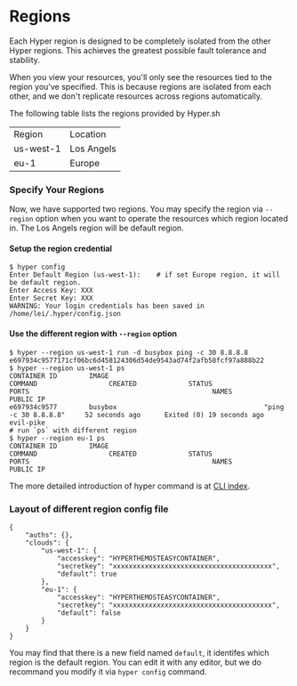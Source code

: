 # Regions

Each Hyper region is designed to be completely isolated from the other Hyper regions. This achieves the greatest possible fault tolerance and stability.

When you view your resources, you'll only see the resources tied to the region you've specified. This is because regions are isolated from each other, and we don't replicate resources across regions automatically.

The following table lists the regions provided by Hyper.sh
<table class="table table-bordered table-striped table-condensed">
<tr>
<td>Region</td><td>Location</td>
</tr>
<tr>
<td>us-west-1</td><td>Los Angels</td>
</tr>
<tr>
<td>eu-1</td><td>Europe</td>
</tr>
</table>

### Specify Your Regions
Now, we have supported two regions. You may specify the region via `--region` option when you want to operate the resources which region located in. The Los Angels region will be default region.

#### Setup the region credential
```
$ hyper config
Enter Default Region (us-west-1):    # if set Europe region, it will be default region.
Enter Access Key: XXX
Enter Secret Key: XXX
WARNING: Your login credentials has been saved in /home/lei/.hyper/config.json
```

#### Use the different region with `--region` option
```
$ hyper --region us-west-1 run -d busybox ping -c 30 8.8.8.8
e697934c9577171cf06bc6d458124306d54de9543ad74f2afb58fcf97a888b22
$ hyper --region us-west-1 ps 
CONTAINER ID        IMAGE                                       COMMAND                  CREATED             STATUS                      PORTS                                              NAMES                       PUBLIC IP
e697934c9577        busybox                                     "ping -c 30 8.8.8.8"     52 seconds ago      Exited (0) 19 seconds ago                                                      evil-pike
# run `ps` with different region
$ hyper --region eu-1 ps
CONTAINER ID        IMAGE                                       COMMAND                  CREATED             STATUS                      PORTS                                              NAMES                       PUBLIC IP
```

The more detailed introduction of hyper command is at [CLI index](../Reference/CLI/index.md).

### Layout of different region config file
```
{
	"auths": {},
	"clouds": {
		"us-west-1": {
			"accesskey": "HYPERTHEMOSTEASYCONTAINER",
			"secretkey": "xxxxxxxxxxxxxxxxxxxxxxxxxxxxxxxxxxxxxxxx",
			"default": true
		},
		"eu-1": {
			"accesskey": "HYPERTHEMOSTEASYCONTAINER",
			"secretkey": "xxxxxxxxxxxxxxxxxxxxxxxxxxxxxxxxxxxxxxxx",
			"default": false
		}
	}
}
```

You may find that there is a new field named `default`, it identifes which region is the default region. You can edit it with any editor, but we do recommand you modify it via `hyper config` command.
